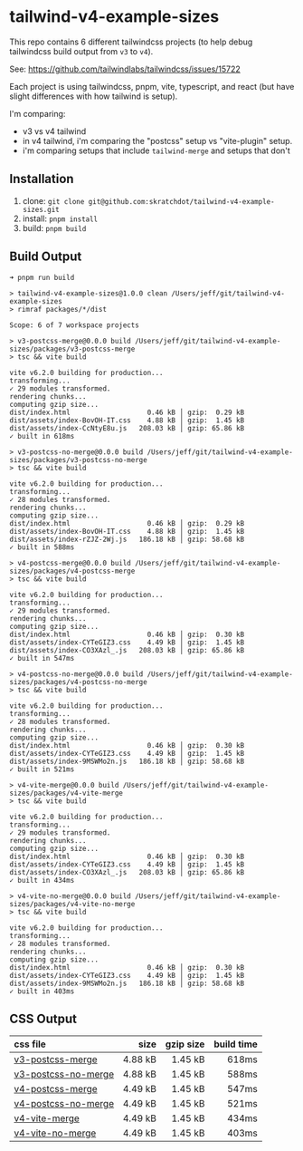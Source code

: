 # tailwind-v4-example-sizes

This repo contains 6 different tailwindcss projects (to help debug tailwindcss build output from `v3` to `v4`).

See: <https://github.com/tailwindlabs/tailwindcss/issues/15722>

Each project is using tailwindcss, pnpm, vite, typescript, and react (but have slight differences with how tailwind is setup).

I'm comparing:

- v3 vs v4 tailwind
- in v4 tailwind, i'm comparing the "postcss" setup vs "vite-plugin" setup.
- i'm comparing setups that include `tailwind-merge` and setups that don't

## Installation

1. clone: `git clone git@github.com:skratchdot/tailwind-v4-example-sizes.git`
2. install: `pnpm install`
3. build: `pnpm build`

## Build Output

```shell
➜ pnpm run build

> tailwind-v4-example-sizes@1.0.0 clean /Users/jeff/git/tailwind-v4-example-sizes
> rimraf packages/*/dist

Scope: 6 of 7 workspace projects

> v3-postcss-merge@0.0.0 build /Users/jeff/git/tailwind-v4-example-sizes/packages/v3-postcss-merge
> tsc && vite build

vite v6.2.0 building for production...
transforming...
✓ 29 modules transformed.
rendering chunks...
computing gzip size...
dist/index.html                   0.46 kB │ gzip:  0.29 kB
dist/assets/index-BovOH-IT.css    4.88 kB │ gzip:  1.45 kB
dist/assets/index-CcNtyE8u.js   208.03 kB │ gzip: 65.86 kB
✓ built in 618ms

> v3-postcss-no-merge@0.0.0 build /Users/jeff/git/tailwind-v4-example-sizes/packages/v3-postcss-no-merge
> tsc && vite build

vite v6.2.0 building for production...
transforming...
✓ 28 modules transformed.
rendering chunks...
computing gzip size...
dist/index.html                   0.46 kB │ gzip:  0.29 kB
dist/assets/index-BovOH-IT.css    4.88 kB │ gzip:  1.45 kB
dist/assets/index-rZJZ-2Wj.js   186.18 kB │ gzip: 58.68 kB
✓ built in 588ms

> v4-postcss-merge@0.0.0 build /Users/jeff/git/tailwind-v4-example-sizes/packages/v4-postcss-merge
> tsc && vite build

vite v6.2.0 building for production...
transforming...
✓ 29 modules transformed.
rendering chunks...
computing gzip size...
dist/index.html                   0.46 kB │ gzip:  0.30 kB
dist/assets/index-CYTeGIZ3.css    4.49 kB │ gzip:  1.45 kB
dist/assets/index-CO3XAzl_.js   208.03 kB │ gzip: 65.86 kB
✓ built in 547ms

> v4-postcss-no-merge@0.0.0 build /Users/jeff/git/tailwind-v4-example-sizes/packages/v4-postcss-no-merge
> tsc && vite build

vite v6.2.0 building for production...
transforming...
✓ 28 modules transformed.
rendering chunks...
computing gzip size...
dist/index.html                   0.46 kB │ gzip:  0.30 kB
dist/assets/index-CYTeGIZ3.css    4.49 kB │ gzip:  1.45 kB
dist/assets/index-9MSWMo2n.js   186.18 kB │ gzip: 58.68 kB
✓ built in 521ms

> v4-vite-merge@0.0.0 build /Users/jeff/git/tailwind-v4-example-sizes/packages/v4-vite-merge
> tsc && vite build

vite v6.2.0 building for production...
transforming...
✓ 29 modules transformed.
rendering chunks...
computing gzip size...
dist/index.html                   0.46 kB │ gzip:  0.30 kB
dist/assets/index-CYTeGIZ3.css    4.49 kB │ gzip:  1.45 kB
dist/assets/index-CO3XAzl_.js   208.03 kB │ gzip: 65.86 kB
✓ built in 434ms

> v4-vite-no-merge@0.0.0 build /Users/jeff/git/tailwind-v4-example-sizes/packages/v4-vite-no-merge
> tsc && vite build

vite v6.2.0 building for production...
transforming...
✓ 28 modules transformed.
rendering chunks...
computing gzip size...
dist/index.html                   0.46 kB │ gzip:  0.30 kB
dist/assets/index-CYTeGIZ3.css    4.49 kB │ gzip:  1.45 kB
dist/assets/index-9MSWMo2n.js   186.18 kB │ gzip: 58.68 kB
✓ built in 403ms
```

## CSS Output

| css file                                                                                                                                                                  |    size | gzip size | build time |
| :------------------------------------------------------------------------------------------------------------------------------------------------------------------------ | ------: | --------: | ---------: |
| [v3-postcss-merge](https://raw.githubusercontent.com/skratchdot/tailwind-v4-example-sizes/refs/heads/main/packages/v3-postcss-merge/dist/assets/index-BovOH-IT.css)       | 4.88 kB |   1.45 kB |      618ms |
| [v3-postcss-no-merge](https://raw.githubusercontent.com/skratchdot/tailwind-v4-example-sizes/refs/heads/main/packages/v3-postcss-no-merge/dist/assets/index-BovOH-IT.css) | 4.88 kB |   1.45 kB |      588ms |
| [v4-postcss-merge](https://raw.githubusercontent.com/skratchdot/tailwind-v4-example-sizes/refs/heads/main/packages/v4-postcss-merge/dist/assets/index-CYTeGIZ3.css)       | 4.49 kB |   1.45 kB |      547ms |
| [v4-postcss-no-merge](https://raw.githubusercontent.com/skratchdot/tailwind-v4-example-sizes/refs/heads/main/packages/v4-postcss-no-merge/dist/assets/index-CYTeGIZ3.css) | 4.49 kB |   1.45 kB |      521ms |
| [v4-vite-merge](https://raw.githubusercontent.com/skratchdot/tailwind-v4-example-sizes/refs/heads/main/packages/v4-vite-merge/dist/assets/index-CYTeGIZ3.css)             | 4.49 kB |   1.45 kB |      434ms |
| [v4-vite-no-merge](https://raw.githubusercontent.com/skratchdot/tailwind-v4-example-sizes/refs/heads/main/packages/v4-vite-no-merge/dist/assets/index-CYTeGIZ3.css)       | 4.49 kB |   1.45 kB |      403ms |
